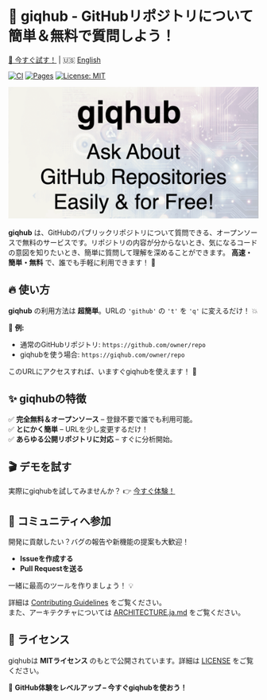 # 🚀 giqhub - GitHubリポジトリについて簡単＆無料で質問しよう！

[🔗 今すぐ試す！](https://giqhub.com/eycjur/giqhub) | 🇺🇸 [English](README.md)

[![CI](https://github.com/eycjur/giqhub/actions/workflows/ci.yml/badge.svg)](https://github.com/eycjur/giqhub/actions/workflows/ci.yml)
[![Pages](https://github.com/eycjur/giqhub/actions/workflows/gh-pages.yml/badge.svg)](https://github.com/eycjur/giqhub/actions/workflows/gh-pages.yml)
[![License: MIT](https://img.shields.io/badge/License-MIT-yellow.svg)](https://opensource.org/licenses/MIT)

![giqhub](static/ogpimage.png)

**giqhub** は、GitHubのパブリックリポジトリについて質問できる、オープンソースで無料のサービスです。リポジトリの内容が分からないとき、気になるコードの意図を知りたいとき、簡単に質問して理解を深めることができます。 **高速・簡単・無料** で、誰でも手軽に利用できます！ 🎉

## 🔥 使い方

**giqhub** の利用方法は **超簡単**。URLの `'github'` の `'t'` を `'q'` に変えるだけ！ 💥

🔗 **例:**

- 通常のGitHubリポジトリ: `https://github.com/owner/repo`
- giqhubを使う場合: `https://giqhub.com/owner/repo`

このURLにアクセスすれば、いますぐgiqhubを使えます！ 🚀

## ✨ giqhubの特徴

✅ **完全無料＆オープンソース** – 登録不要で誰でも利用可能。  
✅ **とにかく簡単** – URLを少し変更するだけ！  
✅ **あらゆる公開リポジトリに対応** – すぐに分析開始。

## 🎬 デモを試す

実際にgiqhubを試してみませんか？
👉 [今すぐ体験！](https://giqhub.com/eycjur/giqhub)

## 🤝 コミュニティへ参加

開発に貢献したい？バグの報告や新機能の提案も大歓迎！

- **Issueを作成する**
- **Pull Requestを送る**

一緒に最高のツールを作りましょう！ 💡

詳細は [Contributing Guidelines](CONTRIBUTING.ja.md) をご覧ください。  
また、アーキテクチャについては [ARCHITECTURE.ja.md](ARCHITECTURE.ja.md) をご覧ください。

## 📜 ライセンス

giqhubは **MITライセンス** のもとで公開されています。詳細は [LICENSE](LICENSE) をご覧ください。

🚀 **GitHub体験をレベルアップ – 今すぐgiqhubを使おう！**
